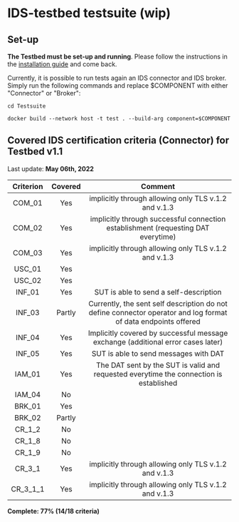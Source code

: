 # IDS-testbed testsuite (wip)

## Set-up
**The Testbed must be set-up and running**. Please follow the instructions in the [installation guide](../InstallationGuide.md) and come back.

Currently, it is possible to run tests again an IDS connector and IDS broker. Simply run the following commands and replace $COMPONENT with either "Connector" or "Broker":

`cd Testsuite`

`docker build --network host -t test . --build-arg component=$COMPONENT`

## Covered IDS certification criteria (Connector) for Testbed v1.1
Last update: **May 06th, 2022**

| Criterion  | Covered  | Comment  |
| :---:      | :-:      | :-:      |
| COM_01     |   Yes    | implicitly through allowing only TLS v.1.2 and v.1.3 |
| COM_02     |   Yes    | implicitly through successful connection establishment (requesting DAT everytime) |
| COM_03     |   Yes    | implicitly through allowing only TLS v.1.2 and v.1.3 |
| USC_01     |   Yes     |          |
| USC_02     |   Yes     |          |
| INF_01     |   Yes     | SUT is able to send a self-description |
| INF_03     |   Partly | Currently, the sent self description do not define connector operator and log format of data endpoints offered |
| INF_04     |   Yes     | Implicitly covered by successful message exchange (additional error cases later) |
| INF_05     |   Yes     |    SUT is able to send messages with DAT   |  
| IAM_01     |   Yes     |   The DAT sent by the SUT is valid and requested everytime the connection is established       |
| IAM_04     |   No     |          |
| BRK_01     |   Yes     |          |
| BRK_02     |   Partly     |          |
| CR\_1_2    |   No     |          |
| CR\_1_8    |   No     |          |
| CR\_1_9    |   No     |          |
| CR\_3_1    |   Yes     | implicitly through allowing only TLS v.1.2 and v.1.3   |
| CR\_3\_1_1 |   Yes     | implicitly through allowing only TLS v.1.2 and v.1.3   |

**Complete: 77% (14/18 criteria)**
